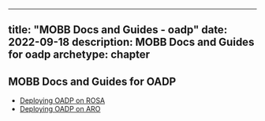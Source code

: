 
---
title: "MOBB Docs and Guides - oadp"
date: 2022-09-18
description: MOBB Docs and Guides for oadp
archetype: chapter
---


## MOBB Docs and Guides for OADP

* [Deploying OADP on ROSA](./rosa-sts)
* [Deploying OADP on ARO](./aro)